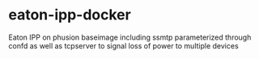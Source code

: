 # eaton-ipp-docker
Eaton IPP on phusion baseimage including ssmtp parameterized through confd as well as tcpserver to signal loss of power to multiple devices

